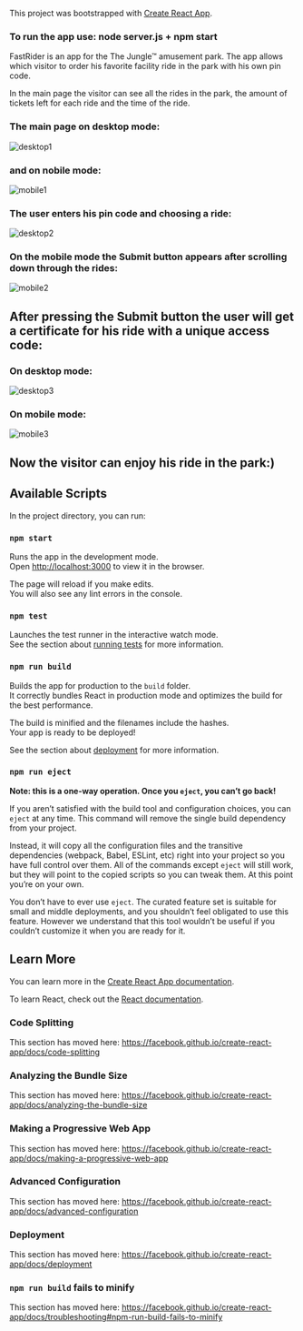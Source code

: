 This project was bootstrapped with [Create React App](https://github.com/facebook/create-react-app).

### To run the app use: node server.js + npm start

FastRider is an app for the The Jungle™ amusement park.
The app allows which visitor to order his favorite facility ride in the park with his own pin code.

In the main page the visitor can see all the rides in the park, the amount of tickets left for each ride and the time of the ride.

### The main page on desktop mode:

   ![desktop1](https://user-images.githubusercontent.com/17874439/93070477-917b0d80-f687-11ea-8d78-170ed7c34d67.jpg)
 
 ### and on nobile mode:
 
   ![mobile1](https://user-images.githubusercontent.com/17874439/93069810-c2a70e00-f686-11ea-9f3b-faf36445411d.jpg)
      
### The user enters his pin code and choosing a ride:

   ![desktop2](https://user-images.githubusercontent.com/17874439/93070546-ab1c5500-f687-11ea-8a98-2d5d74e87d06.jpg)
      
### On the mobile mode the Submit button appears after scrolling down through the rides:

   ![mobile2](https://user-images.githubusercontent.com/17874439/93070754-f20a4a80-f687-11ea-9c14-cc0fe9be1554.jpg)
      
## After pressing the Submit button the user will get a certificate for his ride with a unique access code:

### On desktop mode:

   ![desktop3](https://user-images.githubusercontent.com/17874439/93071081-50cfc400-f688-11ea-9c16-67a2385ab831.jpg)
      
### On mobile mode:

   ![mobile3](https://user-images.githubusercontent.com/17874439/93071128-65ac5780-f688-11ea-8ada-a248c5b98f4e.jpg)
      
## Now the visitor can enjoy his ride in the park:)



## Available Scripts

In the project directory, you can run:

### `npm start`

Runs the app in the development mode.<br />
Open [http://localhost:3000](http://localhost:3000) to view it in the browser.

The page will reload if you make edits.<br />
You will also see any lint errors in the console.

### `npm test`

Launches the test runner in the interactive watch mode.<br />
See the section about [running tests](https://facebook.github.io/create-react-app/docs/running-tests) for more information.

### `npm run build`

Builds the app for production to the `build` folder.<br />
It correctly bundles React in production mode and optimizes the build for the best performance.

The build is minified and the filenames include the hashes.<br />
Your app is ready to be deployed!

See the section about [deployment](https://facebook.github.io/create-react-app/docs/deployment) for more information.

### `npm run eject`

**Note: this is a one-way operation. Once you `eject`, you can’t go back!**

If you aren’t satisfied with the build tool and configuration choices, you can `eject` at any time. This command will remove the single build dependency from your project.

Instead, it will copy all the configuration files and the transitive dependencies (webpack, Babel, ESLint, etc) right into your project so you have full control over them. All of the commands except `eject` will still work, but they will point to the copied scripts so you can tweak them. At this point you’re on your own.

You don’t have to ever use `eject`. The curated feature set is suitable for small and middle deployments, and you shouldn’t feel obligated to use this feature. However we understand that this tool wouldn’t be useful if you couldn’t customize it when you are ready for it.

## Learn More

You can learn more in the [Create React App documentation](https://facebook.github.io/create-react-app/docs/getting-started).

To learn React, check out the [React documentation](https://reactjs.org/).

### Code Splitting

This section has moved here: https://facebook.github.io/create-react-app/docs/code-splitting

### Analyzing the Bundle Size

This section has moved here: https://facebook.github.io/create-react-app/docs/analyzing-the-bundle-size

### Making a Progressive Web App

This section has moved here: https://facebook.github.io/create-react-app/docs/making-a-progressive-web-app

### Advanced Configuration

This section has moved here: https://facebook.github.io/create-react-app/docs/advanced-configuration

### Deployment

This section has moved here: https://facebook.github.io/create-react-app/docs/deployment

### `npm run build` fails to minify

This section has moved here: https://facebook.github.io/create-react-app/docs/troubleshooting#npm-run-build-fails-to-minify
